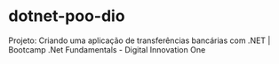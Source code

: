 # dotnet-poo-dio
Projeto: Criando uma aplicação de transferências bancárias com .NET | Bootcamp  .Net Fundamentals - Digital Innovation One
